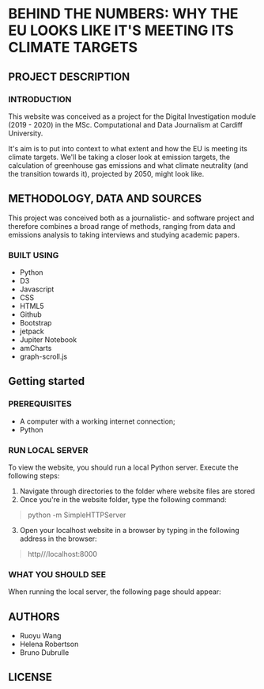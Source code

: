 # BEHIND THE NUMBERS: WHY THE EU LOOKS LIKE IT'S MEETING ITS CLIMATE TARGETS

## PROJECT DESCRIPTION

### INTRODUCTION

This website was conceived as a project for the  Digital Investigation module (2019 - 2020) in the MSc. Computational and Data Journalism at Cardiff University.

It's aim is to put into context to what extent and how the EU is meeting its climate targets. We'll be taking a closer look at emission targets, the calculation of greenhouse gas emissions and what climate neutrality (and the transition towards it), projected by 2050, might look like.  


## METHODOLOGY, DATA AND SOURCES

<!--Do we need to add our data sources (Global carbon project, EU sites, University of Leeds data, ... ? -->

This project was conceived both as a journalistic- and software project and therefore combines a broad range of methods, ranging from data and emissions analysis to taking interviews and studying academic papers. 

### BUILT USING 

* Python
* D3
* Javascript
* CSS
* HTML5
* Github
* Bootstrap
* jetpack
* Jupiter Notebook
* amCharts
* graph-scroll.js


## Getting started

### PREREQUISITES

* A computer with a working internet connection;
* Python

### RUN LOCAL SERVER

To view the website, you should run a local Python server. Execute the following steps: 

1. Navigate through directories to the folder where website files are stored
2. Once you're in the website folder, type the following command: 

> python -m SimpleHTTPServer

3. Open your localhost website in a browser by typing in the following address in the browser:

> http///localhost:8000

### WHAT YOU SHOULD SEE

When running the local server, the following page should appear: 

<!--Show screenshot of project, to add in once lay out of project is completely finsihed-->
<!--https://medium.com/@justynagolawska/how-to-easily-add-screenshots-into-your-readme-file-on-github-d806a01d6ffd-->


## AUTHORS

* Ruoyu Wang
* Helena Robertson
* Bruno Dubrulle

## LICENSE

<!--Do we need this?-->





